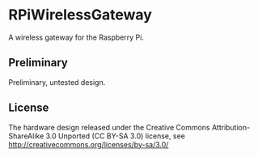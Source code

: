 # RPiWirelessGateway

A wireless gateway for the Raspberry Pi.

## Preliminary

Preliminary, untested design.

## License

The hardware design released under the Creative Commons Attribution-ShareAlike 
3.0 Unported (CC BY-SA 3.0) license, see 
http://creativecommons.org/licenses/by-sa/3.0/

